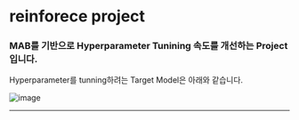 # reinforece project

### MAB를 기반으로 Hyperparameter Tunining 속도를 개선하는 Project입니다.
Hyperparameter를 tunning하려는 Target Model은 아래와 같습니다.

![image](https://user-images.githubusercontent.com/95091156/206910267-61d6da9a-3116-48d4-a4b7-a91da278d11b.png)

***

